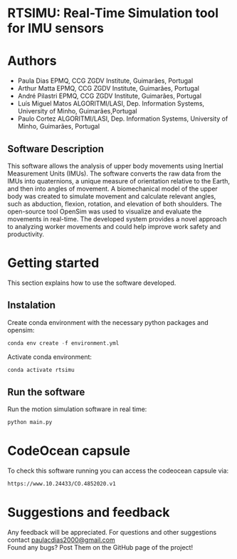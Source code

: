 # RTSIMU: Real-Time Simulation tool for IMU sensors

# Authors

- Paula Dias EPMQ, CCG ZGDV Institute, Guimarães, Portugal<br/>
- Arthur Matta EPMQ, CCG ZGDV Institute, Guimarães, Portugal<br/>
- André Pilastri EPMQ, CCG ZGDV Institute, Guimarães, Portugal<br/>
- Luís Miguel Matos ALGORITMI/LASI, Dep. Information Systems, University of Minho, Guimarães,Portugal <br/>
- Paulo Cortez ALGORITMI/LASI, Dep. Information Systems, University of Minho, Guimarães, Portugal <br/>

## Software Description

This software allows the analysis of upper body movements using Inertial Measurement Units (IMUs). The software converts the raw data from the IMUs into quaternions, a unique measure of orientation relative to the Earth, and then into angles of movement. A biomechanical model of the upper body was created to simulate movement and calculate relevant angles, such as abduction, flexion, rotation, and elevation of both shoulders. The open-source tool OpenSim was used to visualize and evaluate the movements in real-time. The developed system provides a novel approach to analyzing worker movements and could help improve work safety and productivity.

# Getting started

This section explains how to use the software developed.

## Instalation

Create conda environment with the necessary python packages and opensim:

```python
conda env create -f environment.yml
```

Activate conda environment:

```python
conda activate rtsimu
```
## Run the software

Run the motion simulation software in real time:

```python
python main.py
```

# CodeOcean capsule

To check this software running you can access the codeocean capsule via: 

``` cmd
https://www.10.24433/CO.4852020.v1
```

# Suggestions and feedback

Any feedback will be appreciated.
For questions and other suggestions contact paulacdias2000@gmail.com <br/>
Found any bugs? Post Them on the GitHub page of the project!


